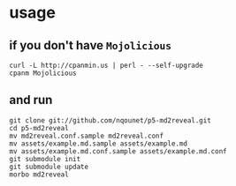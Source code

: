 # usage

## if you don't have `Mojolicious`
    curl -L http://cpanmin.us | perl - --self-upgrade
    cpanm Mojolicious

## and run 
    git clone git://github.com/nqounet/p5-md2reveal.git
    cd p5-md2reveal
    mv md2reveal.conf.sample md2reveal.conf
    mv assets/example.md.sample assets/example.md
    mv assets/example.md.conf.sample assets/example.md.conf
    git submodule init
    git submodule update
    morbo md2reveal

